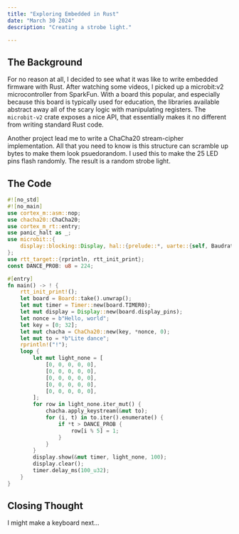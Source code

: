 ```yaml
---
title: "Exploring Embedded in Rust"
date: "March 30 2024"
description: "Creating a strobe light."

---
```


## The Background

For no reason at all, I decided to see what it was like to write embedded firmware with Rust. After watching some videos, I picked up a microbit:v2 microcontroller from SparkFun. With a board this popular, and especially because this board is typically used for education, the libraries available abstract away all of the scary logic with manipulating registers. The `microbit-v2` crate exposes a nice API, that essentially makes it no different from writing standard Rust code.

Another project lead me to write a ChaCha20 stream-cipher implementation. All that you need to know is this structure can scramble up bytes to make them look psuedorandom. I used this to make the 25 LED pins flash randomly. The result is a random strobe light.

## The Code

```rust
#![no_std]
#![no_main]
use cortex_m::asm::nop;
use chacha20::ChaCha20;
use cortex_m_rt::entry;
use panic_halt as _;
use microbit::{
    display::blocking::Display, hal::{prelude::*, uarte::{self, Baudrate, Parity}, Timer}, Board
};
use rtt_target::{rprintln, rtt_init_print};
const DANCE_PROB: u8 = 224;

#[entry]
fn main() -> ! {
    rtt_init_print!();
    let board = Board::take().unwrap();
    let mut timer = Timer::new(board.TIMER0);
    let mut display = Display::new(board.display_pins);
    let nonce = b"Hello, world";
    let key = [0; 32];
    let mut chacha = ChaCha20::new(key, *nonce, 0);
    let mut to = *b"Lite dance";
    rprintln!("!");
    loop {
        let mut light_none = [
            [0, 0, 0, 0, 0],
            [0, 0, 0, 0, 0],
            [0, 0, 0, 0, 0],
            [0, 0, 0, 0, 0],
            [0, 0, 0, 0, 0],
        ];
        for row in light_none.iter_mut() {
            chacha.apply_keystream(&mut to);
            for (i, t) in to.iter().enumerate() {
                if *t > DANCE_PROB {
                    row[i % 5] = 1;
                }
            }
        }
        display.show(&mut timer, light_none, 100);
        display.clear();
        timer.delay_ms(100_u32);
    }
}
```

## Closing Thought

I might make a keyboard next...